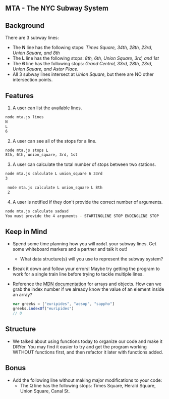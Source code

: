## MTA - The NYC Subway System

## Background
There are 3 subway lines:
  - The **N** line has the following stops: *Times Square, 34th, 28th, 23rd, Union Square, and 8th*
  - The **L** line has the following stops: *8th, 6th, Union Square, 3rd, and 1st*
  - The **6** line has the following stops: *Grand Central, 33rd, 28th, 23rd, Union Square, and Astor Place*.
  - All 3 subway lines intersect at *Union Square*, but there are NO other intersection points.

## Features
1. A user can list the available lines.

  ```bash
  node mta.js lines
  N
  L
  6
  ```

2. A user can see all of the stops for a line.
  ```bash
  node mta.js stops L
  8th, 6th, union_square, 3rd, 1st
  ```

3. A user can calculate the total number of stops between two stations.
  ```bash
 node mta.js calculate L union_square 6 33rd
 3
 ```

 ```bash
  node mta.js calculate L union_square L 8th
  2
 ```

4. A user is notified if they don't provide the correct number of arguments.
  ```bash
  node mta.js calculate sadasd
  You must provide the 4 arguments - STARTINGLINE STOP ENDINGLINE STOP
  ```

## Keep in Mind

- Spend some time planning how you will `model` your subway lines. Get some whiteboard markers and a partner and talk it out!
  - What data structure(s) will you use to represent the subway system?
- Break it down and follow your errors! Maybe try getting the program to work for a single train line before trying to tackle multiple lines.
- Reference the [MDN documentation](https://developer.mozilla.org/en-US/docs/Web/JavaScript) for arrays and objects. How can we grab the index number if we already know the value of an element inside an array?

  ``` javascript
  var greeks = ["euripides", "aesop", "sappho"]
  greeks.indexOf("euripides")
  // 0
  ```

## Structure

- We talked about using functions today to organize our code and make it DRYer. You may find it easier to try and get the program working WITHOUT functions first, and then refactor it later with functions added.

## Bonus
- Add the following line without making major modifications to your code:
  - The Q line has the following stops: Times Square, Herald Square, Union Square, Canal St.
